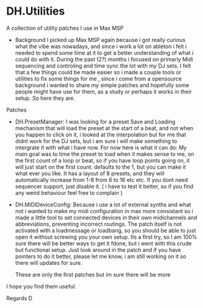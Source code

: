 # DH.Utilities
 A collection of utility patches I use in Max MSP
 
- Background
	I picked up Max MSP again because i got really curious what the vibe was nowadays, and since i work a lot on ableton i felt i needed to spend some time at it to get a better understanding of what i could do with it. 
	During the past (2?) months i focused on primarly Midi sequencing and controling and time sync the lot with my DJ sets. I felt that a few things could be made easier so i made a couple tools or utilities to fix some things for me 
	, since i come from a opensource background i wanted to share my simple patches and hopefully some people might have use for them, as a study or perhaps it works in their setup. So here they are. 
	
Patches
	
 - DH.PresetManager: 
 	I was looking for a preset Save and Loading mechanism that will load the preset at the start of a beat, and not when you happen to click on it, i looked at the interpolation but for me that didnt work for the DJ sets, but i am sure i will make something to intergrate it with what i have now.
	For now here is what it can do:
 	My main goal was to time the preset to load when it makes sense to me, on the first count of a loop or beat, so if you have loop points going on, it will just start on the first count. defaults to the 1, but you can make it what ever you like. It has a layout of 8 presets, and they will automatically increase from 1-8 from 8 to 16 etc etc. If you dont need sequencer support, just disable it. ( i have to test it better, so if you find any weird behaviour feel free to complain )
 
 - DH.MIDIDeviceConfig:
 	Because i use a lot of external synths and what not i wanted to make my midi configuration in max more consistant so i made a little tool to set connected devices in their own midichannels and abbreviations, preventing incorrect routings. The patch itself is not activated with a loadmessage or loadbang, so you should be able to just open it without screwing you your own setup. Its a first try, so I am 100% sure there will be better ways to get it fdone, but i went with this crude but functional setup. Just look around in the patch and if you have pointers to do it better, please let me know, i am still working on it so there will updates for sure.
   	
 	These are only the first patches but im sure there will be more
 
 I hope you find them useful.
 
 Regards
 D